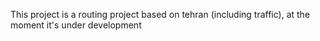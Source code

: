 This project is a routing project based on tehran (including traffic),
at the moment it's under development 
